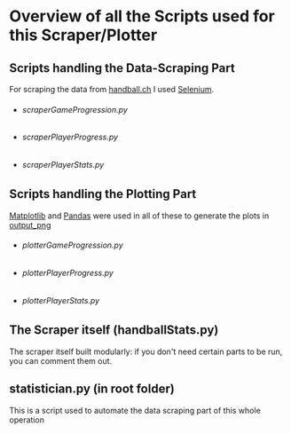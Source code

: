 # Overview of all the Scripts used for this Scraper/Plotter


## Scripts handling the Data-Scraping Part
For scraping the data from <a href="https://www.handball.ch/de/" target="blank">handball.ch</a> I used <a href="https://www.selenium.dev/projects/" target="blank">Selenium</a>.
+ ###### scraperGameProgression.py
+ ###### scraperPlayerProgress.py
+ ###### scraperPlayerStats.py

## Scripts handling the Plotting Part
<a href="https://matplotlib.org/" target="blank">Matplotlib</a> and <a href="https://pandas.pydata.org/" target="blank">Pandas</a> were used in all of these to generate the plots in <a href="https://github.com/taetscher/HBS/tree/master/output_png" target="blank">output_png</a>
+ ###### plotterGameProgression.py
+ ###### plotterPlayerProgress.py
+ ###### plotterPlayerStats.py

## The Scraper itself (handballStats.py)
The scraper itself built modularly: if you don't need certain parts to be run, you can comment them out.

## statistician.py (in root folder)
This is a script used to automate the data scraping part of this whole operation
